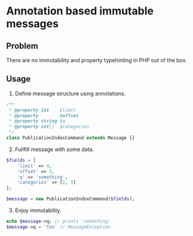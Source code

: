 # Annotation based immutable messages

## Problem

There are no immutability and property typehinting in PHP out of the box. 

## Usage

1. Define message structure using annotations.

```php
/**
 * @property int    $limit
 * @property        $offset
 * @property string $q
 * @property int[]  $categories
 */
class PublicationIndexCommand extends Message {}
```

2. Fullfill message with some data.

```php
$fields = [
    'limit' => 4,
    'offset' => 3,
    'q' => 'something',
    'categories' => [1, 3]
];

$message = new PublicationIndexCommand($fields);
```

3. Enjoy immutability.

```php
echo $message->q; // prints 'something'
$message->q = 'foo' // MessageException
```
